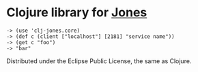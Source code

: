 Clojure library for [Jones](https://github.com/disqus/jones)
============================================================

    -> (use 'clj-jones.core)
    -> (def c (client ["localhost"] [2181] "service name"))
    -> (get c "foo")
    -> "bar"

Distributed under the Eclipse Public License, the same as Clojure.
